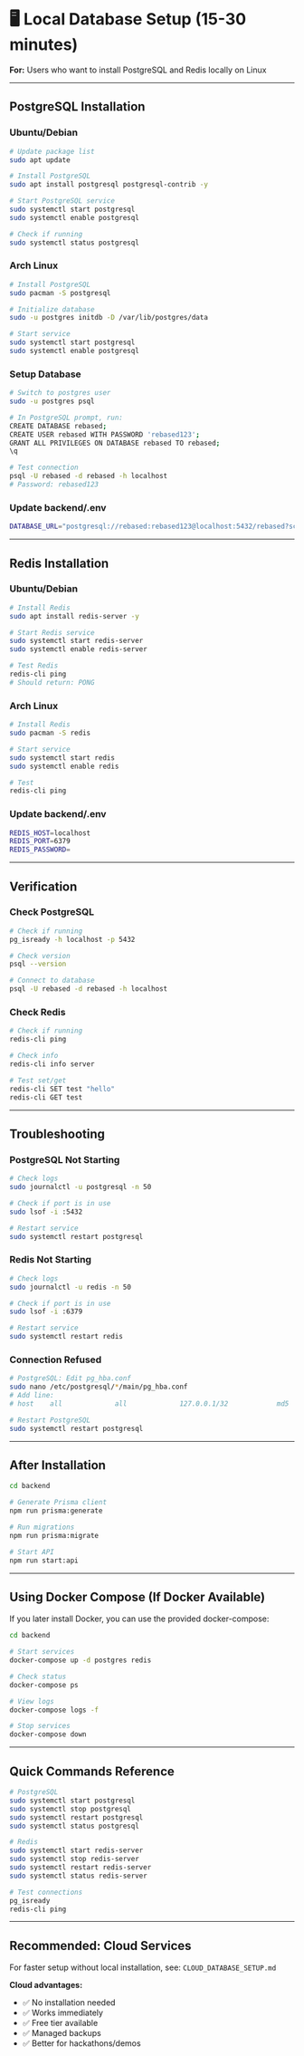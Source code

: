 # 🖥️ Local Database Setup (15-30 minutes)

**For:** Users who want to install PostgreSQL and Redis locally on Linux

---

## PostgreSQL Installation

### Ubuntu/Debian

```bash
# Update package list
sudo apt update

# Install PostgreSQL
sudo apt install postgresql postgresql-contrib -y

# Start PostgreSQL service
sudo systemctl start postgresql
sudo systemctl enable postgresql

# Check if running
sudo systemctl status postgresql
```

### Arch Linux

```bash
# Install PostgreSQL
sudo pacman -S postgresql

# Initialize database
sudo -u postgres initdb -D /var/lib/postgres/data

# Start service
sudo systemctl start postgresql
sudo systemctl enable postgresql
```

### Setup Database

```bash
# Switch to postgres user
sudo -u postgres psql

# In PostgreSQL prompt, run:
CREATE DATABASE rebased;
CREATE USER rebased WITH PASSWORD 'rebased123';
GRANT ALL PRIVILEGES ON DATABASE rebased TO rebased;
\q

# Test connection
psql -U rebased -d rebased -h localhost
# Password: rebased123
```

### Update backend/.env

```bash
DATABASE_URL="postgresql://rebased:rebased123@localhost:5432/rebased?schema=public"
```

---

## Redis Installation

### Ubuntu/Debian

```bash
# Install Redis
sudo apt install redis-server -y

# Start Redis service
sudo systemctl start redis-server
sudo systemctl enable redis-server

# Test Redis
redis-cli ping
# Should return: PONG
```

### Arch Linux

```bash
# Install Redis
sudo pacman -S redis

# Start service
sudo systemctl start redis
sudo systemctl enable redis

# Test
redis-cli ping
```

### Update backend/.env

```bash
REDIS_HOST=localhost
REDIS_PORT=6379
REDIS_PASSWORD=
```

---

## Verification

### Check PostgreSQL

```bash
# Check if running
pg_isready -h localhost -p 5432

# Check version
psql --version

# Connect to database
psql -U rebased -d rebased -h localhost
```

### Check Redis

```bash
# Check if running
redis-cli ping

# Check info
redis-cli info server

# Test set/get
redis-cli SET test "hello"
redis-cli GET test
```

---

## Troubleshooting

### PostgreSQL Not Starting

```bash
# Check logs
sudo journalctl -u postgresql -n 50

# Check if port is in use
sudo lsof -i :5432

# Restart service
sudo systemctl restart postgresql
```

### Redis Not Starting

```bash
# Check logs
sudo journalctl -u redis -n 50

# Check if port is in use
sudo lsof -i :6379

# Restart service
sudo systemctl restart redis
```

### Connection Refused

```bash
# PostgreSQL: Edit pg_hba.conf
sudo nano /etc/postgresql/*/main/pg_hba.conf
# Add line:
# host    all             all             127.0.0.1/32            md5

# Restart PostgreSQL
sudo systemctl restart postgresql
```

---

## After Installation

```bash
cd backend

# Generate Prisma client
npm run prisma:generate

# Run migrations
npm run prisma:migrate

# Start API
npm run start:api
```

---

## Using Docker Compose (If Docker Available)

If you later install Docker, you can use the provided docker-compose:

```bash
cd backend

# Start services
docker-compose up -d postgres redis

# Check status
docker-compose ps

# View logs
docker-compose logs -f

# Stop services
docker-compose down
```

---

## Quick Commands Reference

```bash
# PostgreSQL
sudo systemctl start postgresql
sudo systemctl stop postgresql
sudo systemctl restart postgresql
sudo systemctl status postgresql

# Redis
sudo systemctl start redis-server
sudo systemctl stop redis-server
sudo systemctl restart redis-server
sudo systemctl status redis-server

# Test connections
pg_isready
redis-cli ping
```

---

## Recommended: Cloud Services

For faster setup without local installation, see: `CLOUD_DATABASE_SETUP.md`

**Cloud advantages:**
- ✅ No installation needed
- ✅ Works immediately
- ✅ Free tier available
- ✅ Managed backups
- ✅ Better for hackathons/demos
